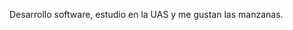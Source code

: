 Desarrollo software, estudio en la UAS y me gustan las manzanas.
<!---
MartonBrandon03/MartonBrandon03 is a ✨ special ✨ repository because its `README.md` (this file) appears on your GitHub profile.
You can click the Preview link to take a look at your changes.
--->

